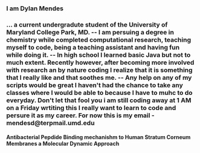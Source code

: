 <h3>I am Dylan Mendes<h3>
...
a current undergradute student of the University of Maryland College Park, MD. 
-- I am persuing a degree in chemistry while completed computational research, teaching myself to code, being a teaching assistant 
and having fun while doing it. 
-- In high school I learned basic Java but not to much extent. Recently however, after becoming more involved with research
an by nature coding I realize that it is something that I really like and that soothes me. 
-- Any help on any of my scripts would be great I haven't had the chance to take any classes where I would be able to because I 
have to muhc to do everyday. Don't let that fool you i am still coding away at 1 AM on a Friday wrtiting this I really want to learn 
to code and persure it as my career. 
For now this is my email - mendesd@terpmail.umd.edu

<!---
mendesdyl/mendesdyl is a ✨ special ✨ repository because its `README.md` (this file) appears on your GitHub profile.
You can click the Preview link to take a look at your changes.
--->


<h4>Antibacterial Pepdide Binding mechanishm to Human Stratum Corneum Membranes a Molecular Dynamic Approach</h4>

